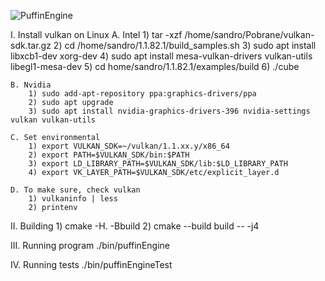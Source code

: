 
![PuffinEngine](https://img.shields.io/travis/:user/:repo.svg)

I. Install vulkan on Linux
    A. Intel
        1) tar -xzf /home/sandro/Pobrane/vulkan-sdk.tar.gz
        2) cd /home/sandro/1.1.82.1/build_samples.sh
        3) sudo apt install libxcb1-dev xorg-dev 
        4) sudo apt install mesa-vulkan-drivers vulkan-utils libegl1-mesa-dev
        5) cd home/sandro/1.1.82.1/examples/build
        6) ./cube
    
    B. Nvidia
        1) sudo add-apt-repository ppa:graphics-drivers/ppa
        2) sudo apt upgrade
        3) sudo apt install nvidia-graphics-drivers-396 nvidia-settings vulkan vulkan-utils
    
    C. Set environmental
        1) export VULKAN_SDK=~/vulkan/1.1.xx.y/x86_64
        2) export PATH=$VULKAN_SDK/bin:$PATH
        3) export LD_LIBRARY_PATH=$VULKAN_SDK/lib:$LD_LIBRARY_PATH
        4) export VK_LAYER_PATH=$VULKAN_SDK/etc/explicit_layer.d

    D. To make sure, check vulkan
        1) vulkaninfo | less
        2) printenv

II. Building
    1) cmake -H. -Bbuild
    2) cmake --build build -- -j4

III. Running program
./bin/puffinEngine

IV. Running tests
./bin/puffinEngineTest